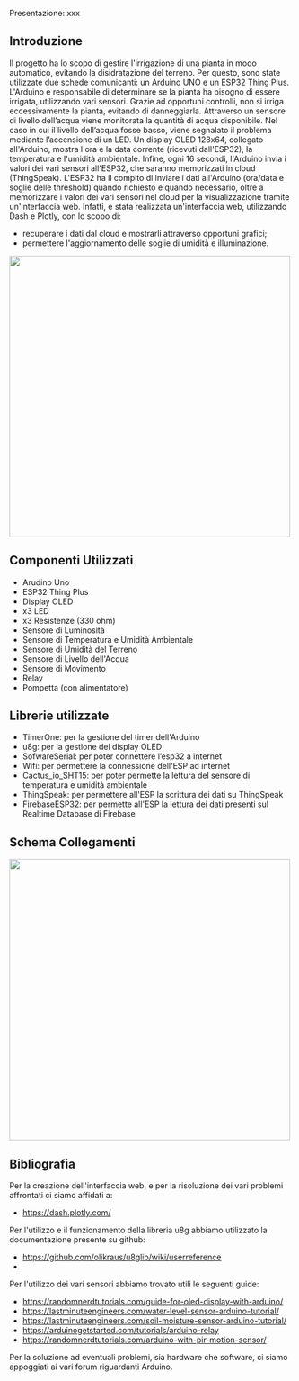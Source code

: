 Presentazione: xxx

## Introduzione

Il progetto ha lo scopo di gestire l'irrigazione di una pianta in modo automatico, evitando la disidratazione del terreno.
Per questo, sono state utilizzate due schede comunicanti: un Arduino UNO e un ESP32 Thing Plus.
L'Arduino è responsabile di determinare se la pianta ha bisogno di essere irrigata, utilizzando vari sensori. Grazie ad opportuni controlli, non si irriga eccessivamente la pianta, evitando di danneggiarla. 
Attraverso un sensore di livello dell’acqua viene monitorata la quantità di acqua disponibile. Nel caso in cui il livello dell’acqua fosse basso, viene segnalato il problema mediante l’accensione di un LED.
Un display OLED 128x64, collegato all'Arduino, mostra l'ora e la data corrente (ricevuti dall'ESP32), la temperatura e l'umidità ambientale. 
Infine, ogni 16 secondi, l'Arduino invia i valori dei vari sensori all'ESP32, che saranno memorizzati in cloud (ThingSpeak).
L'ESP32 ha il compito di inviare i dati all'Arduino (ora/data e soglie delle threshold) quando richiesto e quando necessario, oltre a memorizzare i valori dei vari sensori nel cloud per la visualizzazione tramite un'interfaccia web.
Infatti, è stata realizzata un'interfaccia web, utilizzando Dash e Plotly, con lo scopo di:
  - recuperare i dati dal cloud e mostrarli attraverso opportuni grafici;
  - permettere l'aggiornamento delle soglie di umidità e illuminazione.

<img src="image/schema.jpg" width="500">

## Componenti Utilizzati

- Arudino Uno
- ESP32 Thing Plus
- Display OLED
- x3 LED
- x3 Resistenze (330 ohm)
- Sensore di Luminosità
- Sensore di Temperatura e Umidità Ambientale
- Sensore di Umidità del Terreno
- Sensore di Livello dell'Acqua
- Sensore di Movimento
- Relay
- Pompetta (con alimentatore)

## Librerie utilizzate

- TimerOne: per la gestione del timer dell'Arduino
- u8g: per la gestione del display OLED
- SofwareSerial: per poter connettere l’esp32 a internet
- Wifi: per permettere la connessione dell'ESP ad internet
- Cactus_io_SHT15: per poter permette la lettura del sensore di temperatura e umidità ambientale
- ThingSpeak: per permettere all'ESP la scrittura dei dati su ThingSpeak
- FirebaseESP32: per permette all'ESP la lettura dei dati presenti sul Realtime Database di Firebase

## Schema Collegamenti

<img src="image/fritzing.jpg" width="500">

## Bibliografia

Per la creazione dell'interfaccia web, e per la risoluzione dei vari problemi affrontati ci siamo affidati a:
  - https://dash.plotly.com/

Per l'utilizzo e il funzionamento della libreria u8g abbiamo utilizzato la documentazione presente su github: 
  - https://github.com/olikraus/u8glib/wiki/userreference
  - 
Per l'utilizzo dei vari sensori abbiamo trovato utili le seguenti guide:
  - https://randomnerdtutorials.com/guide-for-oled-display-with-arduino/
  - https://lastminuteengineers.com/water-level-sensor-arduino-tutorial/
  - https://lastminuteengineers.com/soil-moisture-sensor-arduino-tutorial/
  - https://arduinogetstarted.com/tutorials/arduino-relay
  - https://randomnerdtutorials.com/arduino-with-pir-motion-sensor/

Per la soluzione ad eventuali problemi, sia hardware che software, ci siamo appoggiati ai vari forum riguardanti Arduino.
